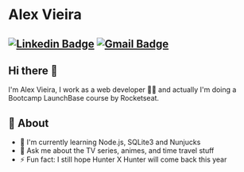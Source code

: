 # Alex Vieira
[![Linkedin Badge](https://img.shields.io/badge/-alexvieira-blue?style=flat-square&logo=Linkedin&logoColor=white&link=https://www.linkedin.com/in/alex-vieira-081888109/)](https://www.linkedin.com/in/alex-vieira-081888109/)
[![Gmail Badge](https://img.shields.io/badge/-alexvieiracb20@gmail.com-c14438?style=flat-square&logo=Gmail&logoColor=white&link=mailto:sakshamtaneja7861@gmail.com)](mailto:alexvieiracb20@gmail.com)
---

## Hi there 👋          
I'm Alex Vieira, I work as a web developer 👨‍💻 and actually I'm doing a Bootcamp LaunchBase course by Rocketseat.

## 🧐 About
- 🔭 I'm currently learning Node.js, SQLite3 and Nunjucks
- 💬 Ask me about the TV series, animes, and time travel stuff
- ⚡ Fun fact: I still hope Hunter X Hunter will come back this year

